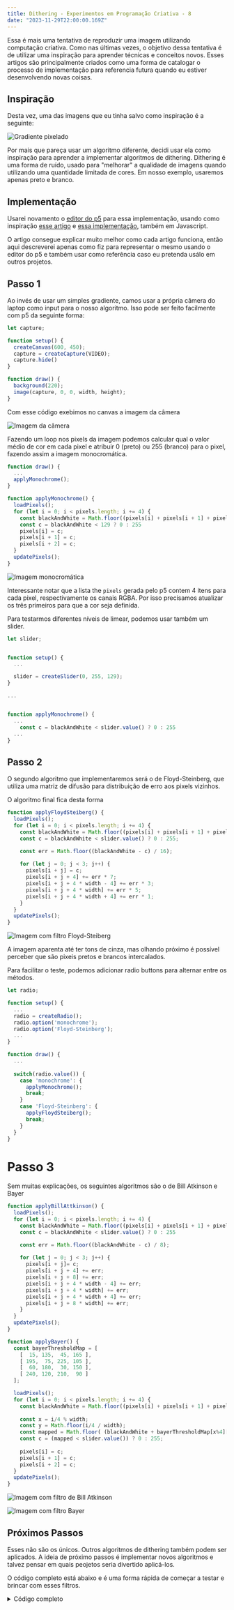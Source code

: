 ```yaml
---
title: Dithering - Experimentos em Programação Criativa - 8
date: "2023-11-29T22:00:00.169Z"
---
```


Essa é mais uma tentativa de reproduzir uma imagem utilizando computação criativa. Como nas últimas vezes, o objetivo dessa tentativa é de utilizar uma inspiração para aprender técnicas e conceitos novos. Esses artigos são principalmente criados como uma forma de catalogar o processo de implementação para referencia futura quando eu estiver desenvolvendo novas coisas.

## Inspiração

Desta vez, uma das imagens que eu tinha salvo como inspiração é a seguinte:

![Gradiente pixelado](/images/creative-coding/part-8/cc-1.png)

Por mais que pareça usar um algoritmo diferente, decidi usar ela como inspiração para aprender a implementar algoritmos de dithering. Dithering é uma forma de ruído, usado para "melhorar" a qualidade de imagens quando utilizando uma quantidade limitada de cores. Em nosso exemplo, usaremos apenas preto e branco.

## Implementação

Usarei novamento o [editor do p5](https://editor.p5js.org) para essa implementação, usando como inspiração [esse artigo](https://surma.dev/things/ditherpunk/) e [essa implementação](https://github.com/meemoo/meemooapp/blob/main/src/nodes/image-monochrome-worker.js), também em Javascript.

O artigo consegue explicar muito melhor como cada artigo funciona, então aqui descreverei apenas como fiz para representar o mesmo usando o editor do p5 e também usar como referência caso eu pretenda usálo em outros projetos.

## Passo 1

Ao invés de usar um simples gradiente, camos usar a própria câmera do laptop como input para o nosso algoritmo. Isso pode ser feito facilmente com p5 da seguinte forma:

```js
let capture;

function setup() {
  createCanvas(600, 450);
  capture = createCapture(VIDEO);
  capture.hide()
}

function draw() {
  background(220);
  image(capture, 0, 0, width, height);
}
```

Com esse código exebimos no canvas a imagem da câmera

![Imagem da câmera](/images/creative-coding/part-8/cc-2.png)

Fazendo um loop nos pixels da imagem podemos calcular qual o valor médio de cor em cada pixel e atribuir 0 (preto) ou 255 (branco) para o pixel, fazendo assim a imagem monocromática.

```js
function draw() {
  ...
  applyMonochrome();
}

function applyMonochrome() {
  loadPixels();
  for (let i = 0; i < pixels.length; i += 4) {
    const blackAndWhite = Math.floor((pixels[i] + pixels[i + 1] + pixels[i + 2]) / 3);
    const c = blackAndWhite < 129 ? 0 : 255
    pixels[i] = c;
    pixels[i + 1] = c;
    pixels[i + 2] = c;
  }
  updatePixels();
}
```

![Imagem monocromática](/images/creative-coding/part-8/cc-3.png)

Interessante notar que a lista the `pixels` gerada pelo p5 contem 4 itens para cada pixel, respectivamente os canais RGBA. Por isso precisamos atualizar os três primeiros para que a cor seja definida.

Para testarmos diferentes níveis de limear, podemos usar também um slider.

```js
let slider;


function setup() {
  ... 

  slider = createSlider(0, 255, 129);
}

...


function applyMonochrome() {
  ...
    const c = blackAndWhite < slider.value() ? 0 : 255
  ... 
}

```

## Passo 2

O segundo algoritmo que implementaremos será o de Floyd-Steinberg, que utiliza uma matriz de difusão para distribuição de erro aos pixels vizinhos.

O algoritmo final fica desta forma

```js
function applyFloydSteiberg() {
  loadPixels();
  for (let i = 0; i < pixels.length; i += 4) {
    const blackAndWhite = Math.floor((pixels[i] + pixels[i + 1] + pixels[i + 2]) / 3);
    const c = blackAndWhite < slider.value() ? 0 : 255;

    const err = Math.floor((blackAndWhite - c) / 16);
    
    for (let j = 0; j < 3; j++) {
      pixels[i + j] = c;
      pixels[i + j + 4] += err * 7;
      pixels[i + j + 4 * width - 4] += err * 3;
      pixels[i + j + 4 * width] += err * 5;
      pixels[i + j + 4 * width + 4] += err * 1;
    }
  }
  updatePixels();
}
```

![Imagem com filtro Floyd-Steiberg](/images/creative-coding/part-8/cc-4.png)

A imagem aparenta até ter tons de cinza, mas olhando próximo é possível perceber que são pixeis pretos e brancos intercalados.

Para facilitar o teste, podemos adicionar radio buttons para alternar entre os métodos.

```js
let radio;

function setup() {
  ...
  radio = createRadio();
  radio.option('monochrome');
  radio.option('Floyd-Steinberg');
  ...
}

function draw() {
  ...
  
  switch(radio.value()) {
    case 'monochrome': {
      applyMonochrome();
      break;
    }
    case 'Floyd-Steinberg': {
      applyFloydSteiberg();
      break;
    }
  }
}
```

# Passo 3

Sem muitas explicações, os seguintes algoritmos são o de Bill Atkinson e Bayer

```js
function applyBillAttkinson() {
  loadPixels();
  for (let i = 0; i < pixels.length; i += 4) {
    const blackAndWhite = Math.floor((pixels[i] + pixels[i + 1] + pixels[i + 2]) / 3);
    const c = blackAndWhite < slider.value() ? 0 : 255

    const err = Math.floor((blackAndWhite - c) / 8);
   
    for (let j = 0; j < 3; j++) {
      pixels[i + j]= c;
      pixels[i + j + 4] += err;
      pixels[i + j + 8] += err;
      pixels[i + j + 4 * width - 4] += err;
      pixels[i + j + 4 * width] += err;
      pixels[i + j + 4 * width + 4] += err;
      pixels[i + j + 8 * width] += err;
    }
  }
  updatePixels();
}

function applyBayer() {
  const bayerThresholdMap = [
    [  15, 135,  45, 165 ],
    [ 195,  75, 225, 105 ],
    [  60, 180,  30, 150 ],
    [ 240, 120, 210,  90 ]
  ];

  loadPixels();
  for (let i = 0; i < pixels.length; i += 4) {
    const blackAndWhite = Math.floor((pixels[i] + pixels[i + 1] + pixels[i + 2]) / 3);
    
    const x = i/4 % width;
    const y = Math.floor(i/4 / width);
    const mapped = Math.floor( (blackAndWhite + bayerThresholdMap[x%4][y%4]) / 2 );
    const c = (mapped < slider.value()) ? 0 : 255;
    
    pixels[i] = c;
    pixels[i + 1] = c;
    pixels[i + 2] = c;
  }
  updatePixels();
}
```

![Imagem com filtro de Bill Atkinson](/images/creative-coding/part-8/cc-5.png)

![Imagem com filtro Bayer](/images/creative-coding/part-8/cc-6.png)

## Próximos Passos

Esses não são os únicos. Outros algoritmos de dithering também podem ser aplicados. A ideia de próximo passos é implementar novos algoritmos e talvez pensar em quais peojetos seria divertido aplicá-los.

O código completo está abaixo e é uma forma rápida de começar a testar e brincar com esses filtros.

<details>
  <summary>
    Código completo
  </summary>
  <p>
```js
let capture;
let slider;
let radio;

function setup() {
  createCanvas(600, 450);
  capture = createCapture(VIDEO);
  capture.hide();
  
  radio = createRadio();
  radio.option('monochrome');
  radio.option('Floyd-Steinberg');
  radio.option('Bill Atkinson');
  radio.option('Bayer');

  slider = createSlider(0, 255, 129);
}

function draw() {
  background(220);
  image(capture, 0, 0, width, height);
  
  
  switch(radio.value()) {
    case 'monochrome': {
      applyMonochrome();
      break;
    } 
    case 'Floyd-Steinberg': {
      applyFloydSteiberg();
      break;
    }
    case 'Bill Atkinson': {
      applyBillAttkinson();
      break;
    }
    case 'Bayer': {
      applyBayer();
      break;
    }
  }
}

function applyMonochrome() {
  loadPixels();
  for (let i = 0; i < pixels.length; i += 4) {
    const blackAndWhite = Math.floor((pixels[i] + pixels[i + 1] + pixels[i + 2]) / 3);
    const c = blackAndWhite < slider.value() ? 0 : 255
    pixels[i] = c;
    pixels[i + 1] = c;
    pixels[i + 2] = c;
  }
  updatePixels();
}

function applyFloydSteiberg() {
  loadPixels();
  for (let i = 0; i < pixels.length; i += 4) {
    const blackAndWhite = Math.floor((pixels[i] + pixels[i + 1] + pixels[i + 2]) / 3);
    const c = blackAndWhite < slider.value() ? 0 : 255;

    const err = Math.floor((blackAndWhite - c) / 16);
    
    for (let j = 0; j < 3; j++) {
      pixels[i + j] = c;
      pixels[i + j + 4] += err * 7;
      pixels[i + j + 4 * width - 4] += err * 3;
      pixels[i + j + 4 * width] += err * 5;
      pixels[i + j + 4 * width + 4] += err * 1;
    }
  }
  updatePixels();
}

function applyBillAttkinson() {
  loadPixels();
  for (let i = 0; i < pixels.length; i += 4) {
    const blackAndWhite = Math.floor((pixels[i] + pixels[i + 1] + pixels[i + 2]) / 3);
    const c = blackAndWhite < slider.value() ? 0 : 255

    const err = Math.floor((blackAndWhite - c) / 8);
   
    for (let j = 0; j < 3; j++) {
      pixels[i + j]= c;
      pixels[i + j + 4] += err;
      pixels[i + j + 8] += err;
      pixels[i + j + 4 * width - 4] += err;
      pixels[i + j + 4 * width] += err;
      pixels[i + j + 4 * width + 4] += err;
      pixels[i + j + 8 * width] += err;
    }
  }
  updatePixels();
}

function applyBayer() {
  const bayerThresholdMap = [
    [  15, 135,  45, 165 ],
    [ 195,  75, 225, 105 ],
    [  60, 180,  30, 150 ],
    [ 240, 120, 210,  90 ]
  ];

  loadPixels();
  for (let i = 0; i < pixels.length; i += 4) {
    const blackAndWhite = Math.floor((pixels[i] + pixels[i + 1] + pixels[i + 2]) / 3);
    
    const x = i/4 % width;
    const y = Math.floor(i/4 / width);
    const mapped = Math.floor( (blackAndWhite + bayerThresholdMap[x%4][y%4]) / 2 );
    const c = (mapped < slider.value()) ? 0 : 255;
    
    pixels[i] = c;
    pixels[i + 1] = c;
    pixels[i + 2] = c;
  }
  updatePixels();
}
```
  </p>
</details>
